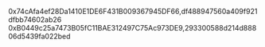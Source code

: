 0x74cAfa4ef28Da1410E1DE6F431B009367945DF66,df488947560a409f921dfbb74602ab26
0xB0449c25a7473B05fC11BAE312497C75Ac973DE9,293300588d214d88806d5439fa022bed